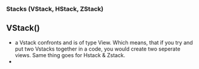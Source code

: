 ### Stacks (VStack, HStack, ZStack)

## VStack()
- a Vstack confronts and is of type View. Which means, that if you try and put two Vstacks together in a code, you would create two seperate views. Same thing goes for Hstack & Zstack.
- 
